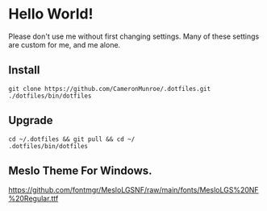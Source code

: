 # Hello World!

Please don't use me without first changing settings. Many of these settings are custom for me, and me alone. 

## Install 

```
git clone https://github.com/CameronMunroe/.dotfiles.git
./dotfiles/bin/dotfiles
```

## Upgrade

```
cd ~/.dotfiles && git pull && cd ~/
.dotfiles/bin/dotfiles
```

## Meslo Theme For Windows.

https://github.com/fontmgr/MesloLGSNF/raw/main/fonts/MesloLGS%20NF%20Regular.ttf
